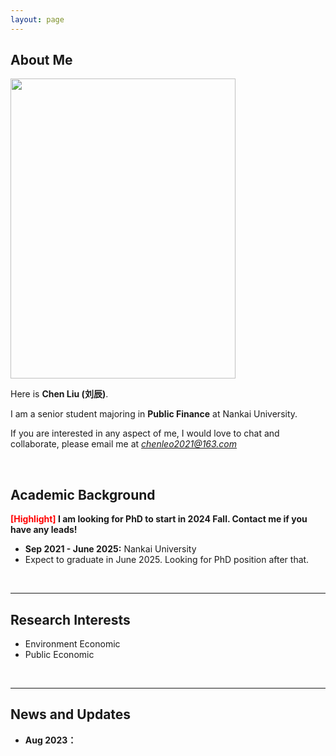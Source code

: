 ```yaml
---
layout: page
---
```


## About Me

<img src="https://drorangeleo.github.io/chen.jpg" class="floatpic" width="360" height="480">

Here is **Chen Liu (刘辰)**.

I am a senior student majoring in **Public Finance** at Nankai University. 

If you are interested in any aspect of me, I would love to chat and collaborate, please email me at  *chenleo2021@163.com*

<br>

## Academic Background

**<font color='red'>[Highlight]</font> I am looking for PhD to start in 2024 Fall. Contact me if you have any leads!**

- **Sep 2021 - June 2025:** Nankai University 
- Expect to graduate in June 2025. Looking for PhD position after that.

<br>

---

## Research Interests

- Environment Economic
- Public Economic

<br>

---

## News and Updates

- **Aug 2023：**

  

<br>

